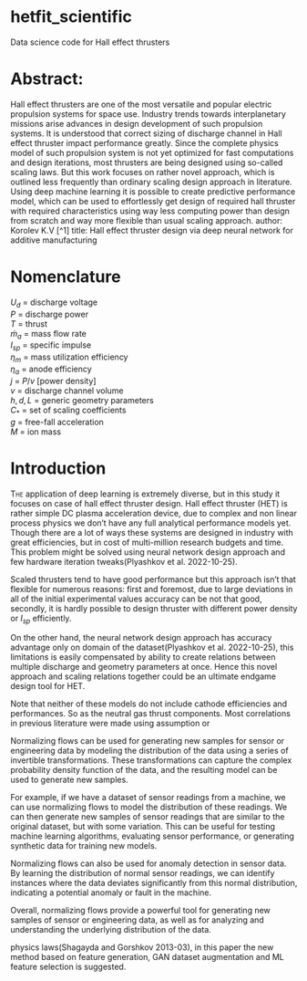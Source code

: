 # hetfit_scientific
Data science code for Hall effect thrusters

# Abstract:
  Hall effect thrusters are one of the most versatile and
  popular electric propulsion systems for space use. Industry trends
  towards interplanetary missions arise advances in design development
  of such propulsion systems. It is understood that correct sizing of
  discharge channel in Hall effect thruster impact performance greatly.
  Since the complete physics model of such propulsion system is not yet
  optimized for fast computations and design iterations, most thrusters
  are being designed using so-called scaling laws. But this work focuses
  on rather novel approach, which is outlined less frequently than
  ordinary scaling design approach in literature. Using deep machine
  learning it is possible to create predictive performance model, which
  can be used to effortlessly get design of required hall thruster with
  required characteristics using way less computing power than design
  from scratch and way more flexible than usual scaling approach.
author: Korolev K.V [^1]
title: Hall effect thruster design via deep neural network for additive
  manufacturing

# Nomenclature

<div class="longtable*" markdown="1">

$U_d$ = discharge voltage  
$P$ = discharge power  
$T$ = thrust  
$\dot{m}_a$ = mass flow rate  
$I_{sp}$ = specific impulse  
$\eta_m$ = mass utilization efficiency  
$\eta_a$ = anode efficiency  
$j$ = $P/v$ \[power density\]  
$v$ = discharge channel volume  
$h, d, L$ = generic geometry parameters  
$C_*$ = set of scaling coefficients  
$g$ = free-fall acceleration  
$M$ = ion mass

</div>

# Introduction

<span class="lettrine">T</span><span class="smallcaps">he</span>
application of deep learning is extremely diverse, but in this study it
focuses on case of hall effect thruster design. Hall effect thruster
(HET) is rather simple DC plasma acceleration device, due to complex and
non linear process physics we don’t have any full analytical performance
models yet. Though there are a lot of ways these systems are designed in
industry with great efficiencies, but in cost of multi-million research
budgets and time. This problem might be solved using neural network
design approach and few hardware iteration tweaks(Plyashkov et al.
2022-10-25).

Scaled thrusters tend to have good performance but this approach isn’t
that flexible for numerous reasons: first and foremost, due to large
deviations in all of the initial experimental values accuracy can be not
that good, secondly, it is hardly possible to design thruster with
different power density or $I_{sp}$ efficiently.

On the other hand, the neural network design approach has accuracy
advantage only on domain of the dataset(Plyashkov et al. 2022-10-25),
this limitations is easily compensated by ability to create relations
between multiple discharge and geometry parameters at once. Hence this
novel approach and scaling relations together could be an ultimate
endgame design tool for HET.

Note that neither of these models do not include cathode efficiencies
and performances. So as the neutral gas thrust components. Most
correlations in previous literature were made using assumption or




Normalizing flows can be used for generating new samples for sensor or engineering data by modeling the distribution of the data using a series of invertible transformations. These transformations can capture the complex probability density function of the data, and the resulting model can be used to generate new samples.

For example, if we have a dataset of sensor readings from a machine, we can use normalizing flows to model the distribution of these readings. We can then generate new samples of sensor readings that are similar to the original dataset, but with some variation. This can be useful for testing machine learning algorithms, evaluating sensor performance, or generating synthetic data for training new models.

Normalizing flows can also be used for anomaly detection in sensor data. By learning the distribution of normal sensor readings, we can identify instances where the data deviates significantly from this normal distribution, indicating a potential anomaly or fault in the machine.

Overall, normalizing flows provide a powerful tool for generating new samples of sensor or engineering data, as well as for analyzing and understanding the underlying distribution of the data.








physics laws(Shagayda and Gorshkov 2013-03), in this paper the new
method based on feature generation, GAN dataset augmentation and ML
feature selection is suggested.
